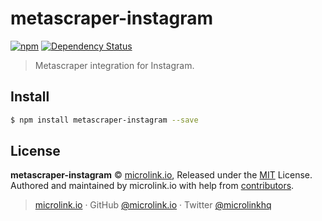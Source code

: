 # metascraper-instagram

[![npm](https://img.shields.io/npm/v/metascraper-instagram.svg?style=flat-square)](https://www.npmjs.com/package/metascraper-instagram)
[![Dependency Status](https://david-dm.org/microlinkhq/metascraper.svg?path=packages/metascraper-instagram&style=flat-square)](https://david-dm.org/microlinkhq/metascraper?path=packages/metascraper-instagram)

> Metascraper integration for Instagram.

## Install

```bash
$ npm install metascraper-instagram --save
```

## License

**metascraper-instagram** © [microlink.io](https://microlink.io), Released under the [MIT](https://github.com/microlinkhq/metascraper-instagram/blob/master/LICENSE.md) License.<br>
Authored and maintained by microlink.io with help from [contributors](https://github.com/microlinkhq/metascraper-instagram/contributors).

> [microlink.io](https://microlink.io) · GitHub [@microlink.io](https://github.com/microlinkhq) · Twitter [@microlinkhq](https://twitter.com/microlinkhq)
